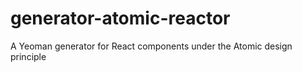 # generator-atomic-reactor
A Yeoman generator for React components under the Atomic design principle
